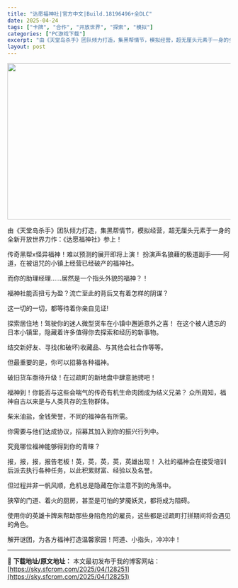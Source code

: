 ```yaml
---
title: "达愿福神社|官方中文|Build.18196496+全DLC"
date: 2025-04-24
tags: ["卡牌", "合作", "开放世界", "探索", "模拟"]
categories: ["PC游戏下载"]
excerpt: "由《天堂岛杀手》团队倾力打造，集黑帮情节，模拟经营，超无厘头元素于一身的全新开放世界力作：《达愿福神社》参上！ 传奇黑帮x怪异福神！难以预测的展开即将上演！ 扮演声名狼藉的极道副手——阿道，在被诅咒的小镇上经营已经破产的福神社。 而你的助理经理……居然是一个指头外貌的福神？！ 福神社能否扭亏为盈？流&hellip;"
layout: post
---
```


<img class="aligncenter size-full wp-image-128221" src="https://sky.sfcrom.com/wp-content/uploads/2025/04/20250424063840100.webp" alt="" width="616" height="353" />

由《天堂岛杀手》团队倾力打造，集黑帮情节，模拟经营，超无厘头元素于一身的全新开放世界力作：《达愿福神社》参上！

传奇黑帮x怪异福神！难以预测的展开即将上演！
扮演声名狼藉的极道副手——阿道，在被诅咒的小镇上经营已经破产的福神社。

而你的助理经理……居然是一个指头外貌的福神？！

福神社能否扭亏为盈？流亡至此的背后又有着怎样的阴谋？

这一切的一切，都等待着你亲自见证!

探索居住地！驾驶你的迷人微型货车在小镇中邂逅意外之喜！
在这个被人遗忘的日本小镇里，隐藏着许多值得你去探索和经历的新事物。

结交新好友、寻找(和破坏)收藏品、与其他会社合作等等。

但最重要的是，你可以招募各种福神。

破旧货车亟待升级！在过疏町的新地盘中肆意驰骋吧！

福神到！你能否与这些会喘气的传奇有机生命肉团成为结义兄弟？
众所周知，福神自古以来是与人类共存的生物群体。

柴米油盐，金钱荣誉，不同的福神各有所需。

你需要与他们达成协议，招募其加入到你的振兴行列中。

究竟哪位福神能够得到你的青睐？

报，报，报，报告老板！英，英，英，英，英雄出现！
入社的福神会在接受培训后派去执行各种任务，以此积累财富、经验以及名誉。

但过程并非一帆风顺，危机总是隐藏在你注意不到的角落中。

狭窄的门道、着火的厨房，甚至是可怕的梦魇妖灵，都将成为阻碍。

使用你的英雄卡牌来帮助那些身陷危险的雇员，这些都是过疏町打拼期间将会遇见的角色。

解开谜团，为各方福神打造温馨家园！阿道、小指头，冲冲冲！

---
📖 **下载地址/原文地址：** 本文最初发布于我的博客网站：[https://sky.sfcrom.com/2025/04/128251](https://sky.sfcrom.com/2025/04/128251)

